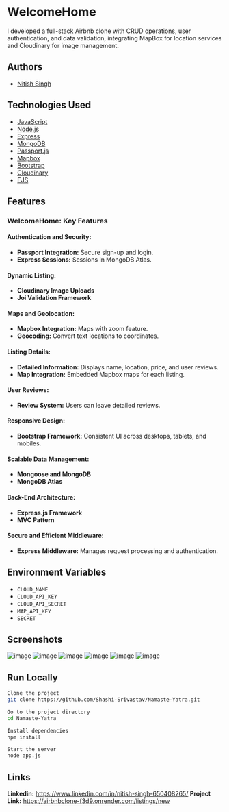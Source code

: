 # WelcomeHome
I developed a full-stack Airbnb clone with CRUD operations, user authentication, and data validation, integrating MapBox for location services and Cloudinary for image management.

## Authors
- [Nitish Singh](https://github.com/NitishSP)

## Technologies Used

- [JavaScript](https://www.javascript.com/)
- [Node.js](https://nodejs.org/)
- [Express](https://expressjs.com/)
- [MongoDB](https://www.mongodb.com/)
- [Passport.js](http://www.passportjs.org/)
- [Mapbox](https://www.mapbox.com/)
- [Bootstrap](https://getbootstrap.com/)
- [Cloudinary](https://cloudinary.com/)
- [EJS](https://ejs.co/)

## Features

### WelcomeHome: Key Features

#### Authentication and Security:

- **Passport Integration:** Secure sign-up and login.
- **Express Sessions:** Sessions in MongoDB Atlas.

#### Dynamic Listing:

- **Cloudinary Image Uploads** 
- **Joi Validation Framework**

#### Maps and Geolocation:

- **Mapbox Integration:** Maps with zoom feature.
- **Geocoding:** Convert text locations to coordinates.

#### Listing Details:

- **Detailed Information:** Displays name, location, price, and user reviews.
- **Map Integration:** Embedded Mapbox maps for each listing.

#### User Reviews:

- **Review System:** Users can leave detailed reviews.

#### Responsive Design:

- **Bootstrap Framework:** Consistent UI across desktops, tablets, and mobiles.

#### Scalable Data Management:

- **Mongoose and MongoDB** 
- **MongoDB Atlas**

#### Back-End Architecture:

- **Express.js Framework**
- **MVC Pattern**

#### Secure and Efficient Middleware:

- **Express Middleware:** Manages request processing and authentication.

## Environment Variables

- `CLOUD_NAME`
- `CLOUD_API_KEY`
- `CLOUD_API_SECRET`
- `MAP_API_KEY`
- `SECRET`

## Screenshots
![image](https://github.com/NitishSP/AirbnbClone/assets/130090010/954d32e1-e194-4341-84d5-feeedaa516dc)
![image](https://github.com/NitishSP/AirbnbClone/assets/130090010/1d984a19-ed7a-4fc9-9846-cb73867a1cc6)
![image](https://github.com/NitishSP/AirbnbClone/assets/130090010/0e7d4826-342e-4ba4-974d-6e683bc5bc6b)
![image](https://github.com/NitishSP/AirbnbClone/assets/130090010/daab736d-ea9e-4e67-83b1-96dd0c0d786d)
![image](https://github.com/NitishSP/AirbnbClone/assets/130090010/523d34b8-0725-45ba-bf4d-50c05e3bb664)
![image](https://github.com/NitishSP/AirbnbClone/assets/130090010/8b6a195e-3a28-42a7-ac32-cc524fc140e4)


## Run Locally

```bash
Clone the project
git clone https://github.com/Shashi-Srivastav/Namaste-Yatra.git

Go to the project directory
cd Namaste-Yatra

Install dependencies
npm install

Start the server
node app.js
```

## Links
**Linkedin:** https://www.linkedin.com/in/nitish-singh-650408265/
**Project Link:** https://airbnbclone-f3d9.onrender.com/listings/new
